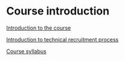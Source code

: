 # Course introduction

[Introduction to the course](Course%20introduction%20fdb10aa4978b4cf7b507a25f1552573d/Introduction%20to%20the%20course%20ff35a55d812d4c62a7802081e68b7c25.md)

[Introduction to technical recruitment process](Course%20introduction%20fdb10aa4978b4cf7b507a25f1552573d/Introduction%20to%20technical%20recruitment%20process%20b367c46848e24afd8cbc61ab888f12e5.md)

[Course syllabus](Course%20introduction%20fdb10aa4978b4cf7b507a25f1552573d/Course%20syllabus%2081e51d3019004be0a188e32f480d3ce5.md)